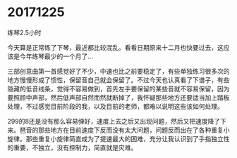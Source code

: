 # 20171225

练琴2.5小时

今天算是正常练了下琴，最近都比较混乱。看看日期原来十二月也快要过去，这应该是今年练琴最少的一个月了...

三部创意曲第一首感觉好了不少，中速也比之前要稳定了，有些单独练习很多次的地方慢慢形成了惯性，保留音自己就会保留了。不过今天也认真看了下谱子，有些隐藏的低音线条，觉得不容易做到，首先左手要保留的某些音就不容易保留，因为要照顾中声部，然后低声部自然而然就断掉了，我怀疑那些地方还要适当加上踏板处理，不过感觉目前阶段的我，以及目前的老师，都难以说明这些该如何处理。

299的8还是没有那么容易弹好，速度上去之后又出现问题，然后又把速度降了下来。琶音的那些地方在目前速度下反而没有太大问题，问题反而出在了各种重复小旋律。那些重复小旋律简直成为了提速最大的困难，充分让我认识到了手指独立性的重要，不独立，没有控制力，简直就是灾难。
